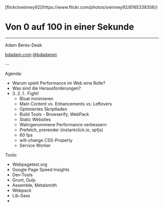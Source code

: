 <!-- .slide: data-background="assets/8165338356_ba4056817d_k.jpg" -->

<div class="attribution">[flickr/swinney92](https://www.flickr.com/photos/swinney92/8165338356/)</div>

# Von 0 auf 100 in einer Sekunde

***

Adam Beres-Deak

[bdadam.com](http://bdadam.com) [@bdadamm](https://twitter.com/bdadamm/)

--

Agenda:
- Warum spielt Performance im Web eine Rolle?
- Was sind die Herausforderungen?
- 3..2..1.. Fight!
    - Bloat minimieren
    - Main Content vs. Enhancements vs. Leftovers
    - Optimiertes Skriptladen
    - Build Tools - Browserify, WebPack
    - Static Websites
    - Wahrgenommene Performance verbessern
    - Prefetch, prerender (instantclick.io, spfjs)
    - 60 fps
    - will-change CSS-Property
    - Service Worker

Tools:
- Webpagetest.org
- Google Page Speed Insights
- Dev-Tools
- Grunt, Gulp
- Assemble, Metalsmith
- Webpack
- Lib-Sass
- 